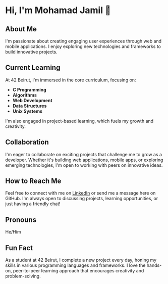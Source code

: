 # Hi, I'm Mohamad Jamil 👋

## About Me
I'm passionate about creating engaging user experiences through web and mobile applications. I enjoy exploring new technologies and frameworks to build innovative projects.

## Current Learning
At 42 Beirut, I'm immersed in the core curriculum, focusing on:
- **C Programming**
- **Algorithms**
- **Web Development**
- **Data Structures**
- **Unix Systems**

I'm also engaged in project-based learning, which fuels my growth and creativity.

## Collaboration
I'm eager to collaborate on exciting projects that challenge me to grow as a developer. Whether it's building web applications, mobile apps, or exploring emerging technologies, I'm open to working with peers on innovative ideas.

## How to Reach Me
Feel free to connect with me on [LinkedIn](https://www.linkedin.com/in/MohamadJamil) or send me a message here on GitHub. I'm always open to discussing projects, learning opportunities, or just having a friendly chat!

## Pronouns
He/Him

## Fun Fact
As a student at 42 Beirut, I complete a new project every day, honing my skills in various programming languages and frameworks. I love the hands-on, peer-to-peer learning approach that encourages creativity and problem-solving.
